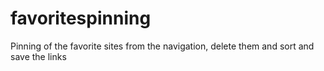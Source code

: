 # favoritespinning
Pinning of the favorite sites from the navigation, delete them and sort and save the links
